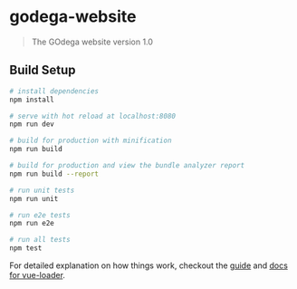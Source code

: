 # godega-website

<!-- 
MongoDB user
user1
pw: b....
-->

> The GOdega website version 1.0

<!-- Sources of inspiration -->
<!-- https://www.youtube.com/watch?v=j55fHUJqtyw -->
<!-- obsolete: https://scotch.io/tutorials/building-a-universal-application-with-nuxtjs-and-django -->

## Build Setup

``` bash
# install dependencies
npm install

# serve with hot reload at localhost:8080
npm run dev

# build for production with minification
npm run build

# build for production and view the bundle analyzer report
npm run build --report

# run unit tests
npm run unit

# run e2e tests
npm run e2e

# run all tests
npm test
```

For detailed explanation on how things work, checkout the [guide](http://vuejs-templates.github.io/webpack/) and [docs for vue-loader](http://vuejs.github.io/vue-loader).
